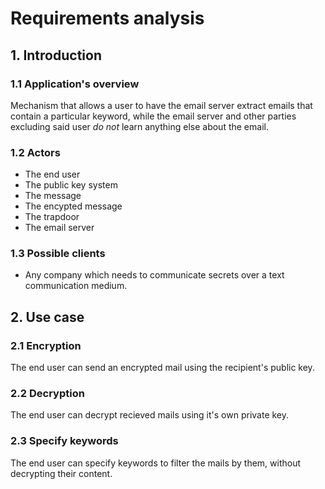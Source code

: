 # Requirements analysis

## 1. Introduction
### 1.1 Application's overview
Mechanism that allows a user to have the email server extract emails that contain a particular keyword, while the email server and other parties excluding said user _do not_ learn anything else about the email.
### 1.2 Actors
- The end user
- The public key system
- The message
- The encypted message
- The trapdoor
- The email server

### 1.3 Possible clients
- Any company which needs to communicate secrets over a text communication medium.

## 2. Use case
### 2.1 Encryption
The end user can send an encrypted mail using the recipient's public key.
### 2.2 Decryption
The end user can decrypt recieved mails using it's own private key.
### 2.3 Specify keywords
The end user can specify keywords to filter the mails by them, without decrypting their content.

